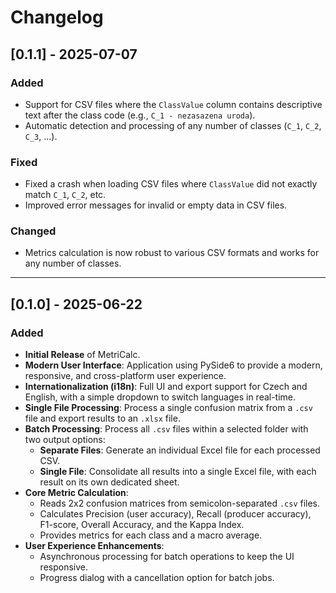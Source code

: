 # Changelog

## [0.1.1] - 2025-07-07

### Added
- Support for CSV files where the `ClassValue` column contains descriptive text after the class code (e.g., `C_1 - nezasazena uroda`).
- Automatic detection and processing of any number of classes (`C_1`, `C_2`, `C_3`, ...).

### Fixed
- Fixed a crash when loading CSV files where `ClassValue` did not exactly match `C_1`, `C_2`, etc.
- Improved error messages for invalid or empty data in CSV files.

### Changed
- Metrics calculation is now robust to various CSV formats and works for any number of classes.

---

## [0.1.0] - 2025-06-22

### Added

- **Initial Release** of MetriCalc.
- **Modern User Interface**: Application using PySide6 to provide a modern, responsive, and cross-platform user experience.
- **Internationalization (i18n)**: Full UI and export support for Czech and English, with a simple dropdown to switch languages in real-time.
- **Single File Processing**: Process a single confusion matrix from a `.csv` file and export results to an `.xlsx` file.
- **Batch Processing**: Process all `.csv` files within a selected folder with two output options:
    - **Separate Files**: Generate an individual Excel file for each processed CSV.
    - **Single File**: Consolidate all results into a single Excel file, with each result on its own dedicated sheet.
- **Core Metric Calculation**: 
    - Reads 2x2 confusion matrices from semicolon-separated `.csv` files.
    - Calculates Precision (user accuracy), Recall (producer accuracy), F1-score, Overall Accuracy, and the Kappa Index.
    - Provides metrics for each class and a macro average.
- **User Experience Enhancements**:
    - Asynchronous processing for batch operations to keep the UI responsive.
    - Progress dialog with a cancellation option for batch jobs.
